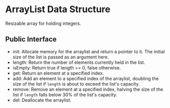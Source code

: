 # ArrayList Data Structure

Resizable array for holding integers.

## Public Interface

- init: Allocate memory for the arraylist and return a pointer to it. The initial size of the list is passed as an argument here. 
- length: Return the number of elements currently held in the list.
- isEmpty: Return true if length == 0, false otherwise.
- get: Return an element at a specified index.
- add: Add an element to a specified index of the arraylist, doubling the size of the list if `length` is about to exceed the list's capacity.
- remove: Remove an element at a specified index, halving the size of the list if `length` falls below 30% of the list's capacity.
- del: Deallocate the arraylist.
